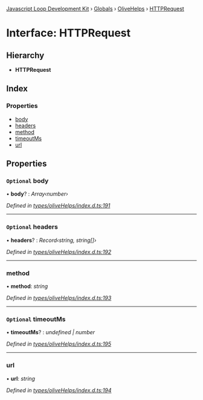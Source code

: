 [Javascript Loop Development Kit](../README.md) › [Globals](../globals.md) › [OliveHelps](../modules/olivehelps.md) › [HTTPRequest](olivehelps.httprequest.md)

# Interface: HTTPRequest

## Hierarchy

* **HTTPRequest**

## Index

### Properties

* [body](olivehelps.httprequest.md#optional-body)
* [headers](olivehelps.httprequest.md#optional-headers)
* [method](olivehelps.httprequest.md#method)
* [timeoutMs](olivehelps.httprequest.md#optional-timeoutms)
* [url](olivehelps.httprequest.md#url)

## Properties

### `Optional` body

• **body**? : *Array‹number›*

*Defined in [types/oliveHelps/index.d.ts:191](https://github.com/open-olive/loop-development-kit/blob/ba5f0aac/ldk/javascript/src/types/oliveHelps/index.d.ts#L191)*

___

### `Optional` headers

• **headers**? : *Record‹string, string[]›*

*Defined in [types/oliveHelps/index.d.ts:192](https://github.com/open-olive/loop-development-kit/blob/ba5f0aac/ldk/javascript/src/types/oliveHelps/index.d.ts#L192)*

___

###  method

• **method**: *string*

*Defined in [types/oliveHelps/index.d.ts:193](https://github.com/open-olive/loop-development-kit/blob/ba5f0aac/ldk/javascript/src/types/oliveHelps/index.d.ts#L193)*

___

### `Optional` timeoutMs

• **timeoutMs**? : *undefined | number*

*Defined in [types/oliveHelps/index.d.ts:195](https://github.com/open-olive/loop-development-kit/blob/ba5f0aac/ldk/javascript/src/types/oliveHelps/index.d.ts#L195)*

___

###  url

• **url**: *string*

*Defined in [types/oliveHelps/index.d.ts:194](https://github.com/open-olive/loop-development-kit/blob/ba5f0aac/ldk/javascript/src/types/oliveHelps/index.d.ts#L194)*
